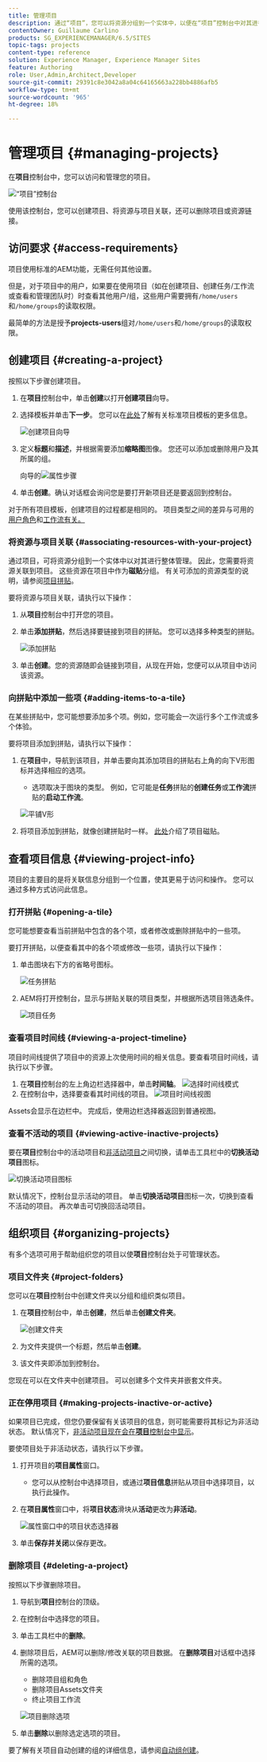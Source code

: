 ```yaml
---
title: 管理项目
description: 通过“项目”，您可以将资源分组到一个实体中，以便在“项目”控制台中对其进行访问和管理，从而组织项目
contentOwner: Guillaume Carlino
products: SG_EXPERIENCEMANAGER/6.5/SITES
topic-tags: projects
content-type: reference
solution: Experience Manager, Experience Manager Sites
feature: Authoring
role: User,Admin,Architect,Developer
source-git-commit: 29391c8e3042a8a04c64165663a228bb4886afb5
workflow-type: tm+mt
source-wordcount: '965'
ht-degree: 18%

---
```



# 管理项目 {#managing-projects}

在&#x200B;**项目**&#x200B;控制台中，您可以访问和管理您的项目。

![“项目”控制台](assets/projects-console.png)

使用该控制台，您可以创建项目、将资源与项目关联，还可以删除项目或资源链接。

## 访问要求 {#access-requirements}

项目使用标准的AEM功能，无需任何其他设置。

但是，对于项目中的用户，如果要在使用项目（如在创建项目、创建任务/工作流或查看和管理团队时）时查看其他用户/组，这些用户需要拥有`/home/users`和`/home/groups`的读取权限。

最简单的方法是授予&#x200B;**projects-users**&#x200B;组对`/home/users`和`/home/groups`的读取权限。

## 创建项目 {#creating-a-project}

按照以下步骤创建项目。

1. 在&#x200B;**项目**&#x200B;控制台中，单击&#x200B;**创建**&#x200B;以打开&#x200B;**创建项目**&#x200B;向导。
1. 选择模板并单击&#x200B;**下一步**。 您可以在[此处](/help/sites-authoring/projects.md#project-templates)了解有关标准项目模板的更多信息。

   ![创建项目向导](assets/create-project-wizard.png)

1. 定义&#x200B;**标题**&#x200B;和&#x200B;**描述**，并根据需要添加&#x200B;**缩略图**&#x200B;图像。 您还可以添加或删除用户及其所属的组。

   向导的![属性步骤](assets/create-project-wizard-properties.png)

1. 单击&#x200B;**创建**。确认对话框会询问您是要打开新项目还是要返回到控制台。

对于所有项目模板，创建项目的过程都是相同的。 项目类型之间的差异与可用的[用户角色](/help/sites-authoring/projects.md)和[工作流有关。](/help/sites-authoring/projects-with-workflows.md)

### 将资源与项目关联 {#associating-resources-with-your-project}

通过项目，可将资源分组到一个实体中以对其进行整体管理。 因此，您需要将资源关联到项目。 这些资源在项目中作为&#x200B;**磁贴**&#x200B;分组。 有关可添加的资源类型的说明，请参阅[项目拼贴](/help/sites-authoring/projects.md#project-tiles)。

要将资源与项目关联，请执行以下操作：

1. 从&#x200B;**项目**&#x200B;控制台中打开您的项目。
1. 单击&#x200B;**添加拼贴**，然后选择要链接到项目的拼贴。 您可以选择多种类型的拼贴。

   ![添加拼贴](assets/project-add-tile.png)

1. 单击&#x200B;**创建**。您的资源随即会链接到项目，从现在开始，您便可以从项目中访问该资源。

### 向拼贴中添加一些项 {#adding-items-to-a-tile}

在某些拼贴中，您可能想要添加多个项。例如，您可能会一次运行多个工作流或多个体验。

要将项目添加到拼贴，请执行以下操作：

1. 在&#x200B;**项目**&#x200B;中，导航到该项目，并单击要向其添加项目的拼贴右上角的向下V形图标并选择相应的选项。

   * 选项取决于图块的类型。 例如，它可能是&#x200B;**任务**&#x200B;拼贴的&#x200B;**创建任务**&#x200B;或&#x200B;**工作流**&#x200B;拼贴的&#x200B;**启动工作流**。

   ![平铺V形](assets/project-tile-create-task.png)

1. 将项目添加到拼贴，就像创建拼贴时一样。 [此处](/help/sites-authoring/projects.md#project-tiles)介绍了项目磁贴。

## 查看项目信息 {#viewing-project-info}

项目的主要目的是将关联信息分组到一个位置，使其更易于访问和操作。 您可以通过多种方式访问此信息。

### 打开拼贴 {#opening-a-tile}

您可能想要查看当前拼贴中包含的各个项，或者修改或删除拼贴中的一些项。

要打开拼贴，以便查看其中的各个项或修改一些项，请执行以下操作：

1. 单击图块右下方的省略号图标。

   ![任务拼贴](assets/project-tile-tasks.png)

1. AEM将打开控制台，显示与拼贴关联的项目类型，并根据所选项目筛选条件。

   ![项目任务](assets/project-tasks.png)

### 查看项目时间线 {#viewing-a-project-timeline}

项目时间线提供了项目中的资源上次使用时间的相关信息。要查看项目时间线，请执行以下步骤。

1. 在&#x200B;**项目**&#x200B;控制台的左上角边栏选择器中，单击&#x200B;**时间轴**。
   ![选择时间线模式](assets/projects-timeline-rail.png)
2. 在控制台中，选择要查看其时间线的项目。
   ![项目时间线视图](assets/project-timeline-view.png)

Assets会显示在边栏中。 完成后，使用边栏选择器返回到普通视图。

### 查看不活动的项目 {#viewing-active-inactive-projects}

要在&#x200B;**项目**&#x200B;控制台中的活动项目和[非活动项目](#making-projects-inactive-or-active)之间切换，请单击工具栏中的&#x200B;**切换活动项目**&#x200B;图标。

![切换活动项目图标](assets/projects-toggle-active.png)

默认情况下，控制台显示活动的项目。 单击&#x200B;**切换活动项目**&#x200B;图标一次，切换到查看不活动的项目。 再次单击可切换回活动项目。

## 组织项目 {#organizing-projects}

有多个选项可用于帮助组织您的项目以使&#x200B;**项目**&#x200B;控制台处于可管理状态。

### 项目文件夹 {#project-folders}

您可以在&#x200B;**项目**&#x200B;控制台中创建文件夹以分组和组织类似项目。

1. 在&#x200B;**项目**&#x200B;控制台中，单击&#x200B;**创建**，然后单击&#x200B;**创建文件夹**。

   ![创建文件夹](assets/project-create-folder.png)

1. 为文件夹提供一个标题，然后单击&#x200B;**创建**。

1. 该文件夹即添加到控制台。

您现在可以在文件夹中创建项目。 可以创建多个文件夹并嵌套文件夹。

### 正在停用项目 {#making-projects-inactive-or-active}

如果项目已完成，但您仍要保留有关该项目的信息，则可能需要将其标记为非活动状态。 默认情况下，[非活动项目现在会在&#x200B;**项目**&#x200B;控制台中显示](#viewing-active-inactive-projects)。

要使项目处于非活动状态，请执行以下步骤。

1. 打开项目的&#x200B;**项目属性**&#x200B;窗口。
   * 您可以从控制台中选择项目，或通过&#x200B;**项目信息**&#x200B;拼贴从项目中选择项目，以执行此操作。
1. 在&#x200B;**项目属性**&#x200B;窗口中，将&#x200B;**项目状态**&#x200B;滑块从&#x200B;**活动**&#x200B;更改为&#x200B;**非活动**。

   ![属性窗口中的项目状态选择器](assets/project-status.png)

1. 单击&#x200B;**保存并关闭**&#x200B;以保存更改。

### 删除项目 {#deleting-a-project}

按照以下步骤删除项目。

1. 导航到&#x200B;**项目**&#x200B;控制台的顶级。
1. 在控制台中选择您的项目。
1. 单击工具栏中的&#x200B;**删除**。
1. 删除项目后，AEM可以删除/修改关联的项目数据。 在&#x200B;**删除项目**&#x200B;对话框中选择所需的选项。
   * 删除项目组和角色
   * 删除项目Assets文件夹
   * 终止项目工作流

   ![项目删除选项](assets/project-delete-options.png)
1. 单击&#x200B;**删除**&#x200B;以删除选定选项的项目。

要了解有关项目自动创建的组的详细信息，请参阅[自动组创建](/help/sites-authoring/projects.md#auto-group-creation)。
